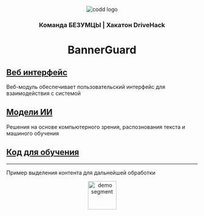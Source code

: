 
<p align="center">
    <img alt="codd logo" src="https://hh.ru/employer-logo/4240021.png">
</p>

<h3 align="center">
    Команда БЕЗУМЦЫ | Хакатон DriveHack
</h3>
<h1 align="center">
    BannerGuard
</h1> 

## [Веб интерфейс](https://github.com/ItsHimReally/BannerGuard/tree/main/web)

Веб-модуль обеспечивает пользовательский интерфейс для взаимодействия с системой

## [Модели ИИ](https://github.com/ItsHimReally/BannerGuard/tree/main/models)
Решения на основе компьютерного зрения, распознования текста и машиного обучения

## [Код для обучения](https://github.com/ItsHimReally/BannerGuard/tree/main/notebooks)

---------------------------------------
Пример выделения контента для дальнейшей обработки
<p align="center">
    <img height="75" alt="demo segment" src="[https://hh.ru/employer-logo/4240021.png](https://github.com/ItsHimReally/BannerGuard/blob/main/notebooks/example_segment.jpg)">
</p>
